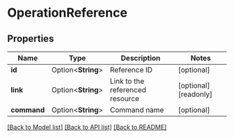 # OperationReference

## Properties

Name | Type | Description | Notes
------------ | ------------- | ------------- | -------------
**id** | Option<**String**> | Reference ID | [optional]
**link** | Option<**String**> | Link to the referenced resource | [optional][readonly]
**command** | Option<**String**> | Command name | [optional]

[[Back to Model list]](../README.md#documentation-for-models) [[Back to API list]](../README.md#documentation-for-api-endpoints) [[Back to README]](../README.md)


